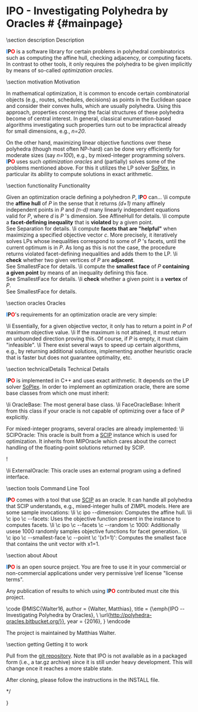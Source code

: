 # IPO - Investigating Polyhedra by Oracles # {#mainpage}

\section description Description

<span style="color: #007bff; font-weight: bold;">I</span><span style="font-weight: bold;">P</span><span style="color: #ff0000; font-weight: bold;">O</span></span>
is a software library for certain problems in polyhedral combinatorics
such as computing the affine hull, checking adjacency, or computing facets.
In contrast to other tools, it only requires the polyhedra to be given
implicitly by means of so-called <em>optimization oracles</em>.

\section motivation Motivation

In mathematical optimization, it is common to encode certain
combinatorial objects (e.g., routes, schedules, decisions) as points in the Euclidean space
and consider their convex hulls, which are usually polyhedra.
Using this approach, properties concerning the facial structures of these polyhedra become of central interest.
In general, classical enumeration-based algorithms investigating such properties turn out to be impractical already for small dimensions, e.g., <em>n=20</em>.

On the other hand, maximizing linear objective functions over these polyhedra (though most often NP-hard)
can be done very efficiently for moderate sizes (say <em>n=100</em>), e.g., by mixed-integer programming solvers.
<span style="color: #007bff; font-weight: bold;">I</span><span style="font-weight: bold;">P</span><span style="color: #ff0000; font-weight: bold;">O</span></span>
uses such <em>optimization oracles</em> and (partially) solves some of the problems mentioned above.
For this it utilizes the LP solver
<a href="http://soplex.zib.de/">SoPlex</a>,
in particular its ability to compute solutions in exact arithmetic.
        
\section functionality Functionality
        
Given an optimization oracle defining a polyhedron <em>P</em>,
<span style="color: #007bff; font-weight: bold;">I</span><span style="font-weight: bold;">P</span><span style="color: #ff0000; font-weight: bold;">O</span></span>
can...
\li compute the <b>affine hull</b> of <em>P</em>
    in the sense that it returns <em>(d+1)</em> many affinely independent points in <em>P</em> and
    <em>(n-d)</em> many linearly independent equations valid for <em>P</em>, where <em>d</em> is <em>P</em> 's dimension.
    See AffineHull for details.
\li compute a <b>facet-defining inequality</b> that is <b>violated</b> by a given point.<br/>
    See Separation for details.
\li compute <b>facets that are "helpful"</b> when maximizing a specified objective vector <em>c</em>.
    More precisely, it iteratively solves LPs whose inequalities correspond to some of <em>P</em> 's facets,
    until the current optimum is in <em>P</em>.
    As long as this is not the case, the procedure returns violated facet-defining inequalities and adds them to the LP.
\li <b>check</b> whether two given vertices of <em>P</em> are <b>adjacent</b>.<br/>
    See SmallestFace for details.
\li compute the <b>smallest face</b> of <em>P</em> <b>containing a given point</b>
    by means of an inequality defining this face.<br/>
    See SmallestFace for details.
\li <b>check</b> whether a given point is a <b>vertex</b> of <em>P</em></b>.<br/>
    See SmallestFace for details.


\section oracles Oracles

<span style="color: #007bff; font-weight: bold;">I</span><span style="font-weight: bold;">P</span><span style="color: #ff0000; font-weight: bold;">O</span></span>'s
requirements for an optimization oracle are very simple:

\li Essentially, for a given objective vector, it only has to return
    a point in <em>P</em> of maximum objective value.
\li If the maximum is not attained, it must return an unbounded direction proving this.
    Of course, if <em>P</em> is empty, it must claim "infeasible".
\li There exist several ways to speed up certain algorithms, e.g., by returning additional solutions, implementing
    another heuristic oracle that is faster but does not guarantee optimality, etc.

\section technicalDetails Technical Details

<span style="color: #007bff; font-weight: bold;">I</span><span style="font-weight: bold;">P</span><span style="color: #ff0000; font-weight: bold;">O</span></span>
is implemented in C++ and uses exact arithmetic. 
It depends on the LP solver
<a href="http://soplex.zib.de/">SoPlex</a>.
In order to implement an optimization oracle,
there are some base classes from which one must inherit:

\li 
  OracleBase: 
  The most general base class.
\li 
  FaceOracleBase: 
  Inherit from this class if your oracle is not capable of optimizing over a face of <em>P</em> explicitly.

For mixed-integer programs, several oracles are already implemented:
\li 
  SCIPOracle:
  This oracle is built from a 
  <a href="http://scip.zib.de/">SCIP</a>
  instance which is used for optimization.
  It inherits from MIPOracle which cares about the correct handling of the floating-point solutions returned by SCIP.
<!--
\li
  ExactSCIPOracle:
  This oracle is built from a MixedIntegerProgram instances which explicitly represents a MIP and optionally
  another oracle which may act as a heuristic.
  If non-optimality is permitted, it runs the heuristic oracle,
  and otherwise
  <a href="http://scip.zib.de/#exact">SCIP-ex</a>.
-->!
\li
  ExternalOracle:
  This oracle uses an external program using a defined interface.

\section tools Command Line Tool

<span style="color: #007bff; font-weight: bold;">I</span><span style="font-weight: bold;">P</span><span style="color: #ff0000; font-weight: bold;">O</span></span>
comes with a tool that use
<a href="http://scip.zib.de/">SCIP</a>
as an oracle.
It can handle all polyhedra that SCIP understands, e.g., mixed-integer hulls of ZIMPL models.
Here are some sample invocations:
\li
  \c ipo --dimension: Computes the affine hull.
\li
  \c ipo \c --facets: Uses the objective function present in the instance to computes facets.
\li
  \c ipo \c --facets \c --random \c 1000: Additionally usese 1000 randomly samples objective functions for facet generation..
\li
  \c ipo \c --smallest-face \c --point \c '(x1=1)': Computes the smallest face that contains the unit vector with x1=1.

\section about About

<span style="color: #007bff; font-weight: bold;">I</span><span style="font-weight: bold;">P</span><span style="color: #ff0000; font-weight: bold;">O</span></span>
is an open source project.
You are free to use it in your commercial or
non-commercial applications under very permissive
\ref license "license terms".

Any publication of results to which using 
<span style="color: #007bff; font-weight: bold;">I</span><span style="font-weight: bold;">P</span><span style="color: #ff0000; font-weight: bold;">O</span></span>
contributed must cite this project.

\code
@MISC{Walter16,
  author = {Walter, Matthias},
  title = {\emph{IPO -- Investigating Polyhedra by Oracles}, \\ \url{http://polyhedra-oracles.bitbucket.org/}},
  year = {2016},
}
\endcode

The project is maintained by Matthias Walter.

\section getting Getting it to work

Pull from the <a href="http://bitbucket.org/polyhedra-oracles/ipo/">git repository</a>.
Note that IPO is not available as in a packaged form (i.e., a tar.gz archive) since it
is still under heavy development. This will change once it reaches a more stable state.

After cloning, please follow the instructions in the INSTALL file.

*/

}
